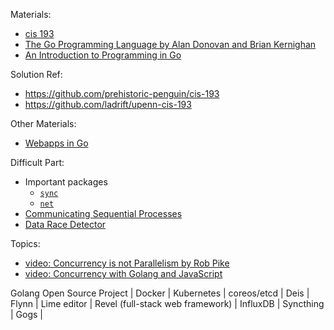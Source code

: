 Materials:
* [cis 193](https://www.seas.upenn.edu/~cis193/)
* [The Go Programming Language by Alan Donovan and Brian Kernighan](http://www.gopl.io/)
* [An Introduction to Programming in Go](https://www.golang-book.com/books/intro)

Solution Ref:
* https://github.com/prehistoric-penguin/cis-193
* https://github.com/ladrift/upenn-cis-193

Other Materials:
* [Webapps in Go](https://leanpub.com/antitextbookGo/)

Difficult Part:
* Important packages
  - [`sync`](https://golang.org/pkg/sync/)
  - [`net`](https://golang.org/pkg/net/)
* [Communicating Sequential Processes](http://www.usingcsp.com/cspbook.pdf)
* [Data Race Detector](https://golang.org/doc/articles/race_detector.html)

Topics:
* [video: Concurrency is not Parallelism by Rob Pike](https://www.youtube.com/watch?v=oV9rvDllKEg)
* [video: Concurrency with Golang and JavaScript](https://www.youtube.com/watch?v=klM2n8OGXE0)

Golang Open Source Project
| Docker | Kubernetes | coreos/etcd | Deis | Flynn | Lime editor | Revel (full-stack web framework) | InfluxDB | Syncthing | Gogs | 

